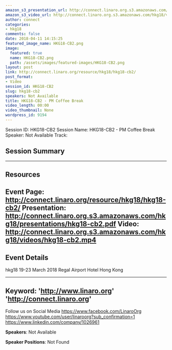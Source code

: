 ```yaml
---
amazon_s3_presentation_url: http://connect.linaro.org.s3.amazonaws.com/hkg18/presentations/hkg18-cb2.pdf
amazon_s3_video_url: http://connect.linaro.org.s3.amazonaws.com/hkg18/videos/hkg18-cb2.mp4
author: connect
categories:
- hkg18
comments: false
date: 2018-04-11 14:15:25
featured_image_name: HKG18-CB2.png
image:
  featured: true
  name: HKG18-CB2.png
  path: /assets/images/featured-images/HKG18-CB2.png
layout: post
link: http://connect.linaro.org/resource/hkg18/hkg18-cb2/
post_format:
- Video
session_id: HKG18-CB2
slug: hkg18-cb2
speakers: Not Available
title: HKG18-CB2 - PM Coffee Break
video_length: 00:00
video_thumbnail: None
wordpress_id: 9194
---
```


Session ID: HKG18-CB2
Session Name: HKG18-CB2 - PM Coffee Break
Speaker: Not Available
Track: 


## Session Summary

---------------------------------------------------
## Resources
Event Page: http://connect.linaro.org/resource/hkg18/hkg18-cb2/
Presentation: http://connect.linaro.org.s3.amazonaws.com/hkg18/presentations/hkg18-cb2.pdf
Video: http://connect.linaro.org.s3.amazonaws.com/hkg18/videos/hkg18-cb2.mp4
 ---------------------------------------------------
## Event Details
hkg18
19-23 March 2018 
Regal Airport Hotel Hong Kong

---------------------------------------------------
Keyword: 
'http://www.linaro.org'
'http://connect.linaro.org'
---------------------------------------------------
Follow us on Social Media
https://www.facebook.com/LinaroOrg
https://www.youtube.com/user/linaroorg?sub_confirmation=1
https://www.linkedin.com/company/1026961

**Speakers**: Not Available

**Speaker Positions**: Not Found